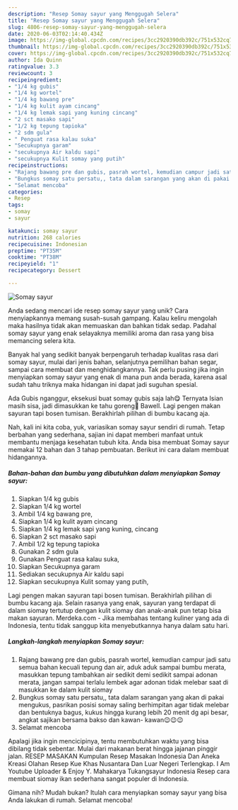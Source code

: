 ```yaml
---
description: "Resep Somay sayur yang Menggugah Selera"
title: "Resep Somay sayur yang Menggugah Selera"
slug: 4806-resep-somay-sayur-yang-menggugah-selera
date: 2020-06-03T02:14:40.434Z
image: https://img-global.cpcdn.com/recipes/3cc2920390db392c/751x532cq70/somay-sayur-foto-resep-utama.jpg
thumbnail: https://img-global.cpcdn.com/recipes/3cc2920390db392c/751x532cq70/somay-sayur-foto-resep-utama.jpg
cover: https://img-global.cpcdn.com/recipes/3cc2920390db392c/751x532cq70/somay-sayur-foto-resep-utama.jpg
author: Ida Quinn
ratingvalue: 3.3
reviewcount: 3
recipeingredient:
- "1/4 kg gubis"
- "1/4 kg wortel"
- "1/4 kg bawang pre"
- "1/4 kg kulit ayam cincang"
- "1/4 kg lemak sapi yang kuning cincang"
- "2 sct masako sapi"
- "1/2 kg tepung tapioka"
- "2 sdm gula"
- " Penguat rasa kalau suka"
- "Secukupnya garam"
- "secukupnya Air kaldu sapi"
- "secukupnya Kulit somay yang putih"
recipeinstructions:
- "Rajang bawang pre dan gubis, pasrah wortel, kemudian campur jadi satu semua bahan kecuali tepung dan air, aduk aduk sampai bumbu merata, masukkan tepung tambahkan air sedikit demi sedikit sampai adonan merata, jangan sampai terlalu lembek agar adonan tidak melebar saat di masukkan ke dalam kulit siomay"
- "Bungkus somay satu persatu,, tata dalam sarangan yang akan di pakai mengukus, pasrikan posisi somay saling berhimpitan agar tidak melebar dan bentuknya bagus, kukus hingga kurang lebih 20 menit dg api besar, angkat sajikan bersama bakso dan kawan- kawan😉😉😉"
- "Selamat mencoba"
categories:
- Resep
tags:
- somay
- sayur

katakunci: somay sayur 
nutrition: 268 calories
recipecuisine: Indonesian
preptime: "PT35M"
cooktime: "PT38M"
recipeyield: "1"
recipecategory: Dessert

---
```



![Somay sayur](https://img-global.cpcdn.com/recipes/3cc2920390db392c/751x532cq70/somay-sayur-foto-resep-utama.jpg)

Anda sedang mencari ide resep somay sayur yang unik? Cara menyiapkannya memang susah-susah gampang. Kalau keliru mengolah maka hasilnya tidak akan memuaskan dan bahkan tidak sedap. Padahal somay sayur yang enak selayaknya memiliki aroma dan rasa yang bisa memancing selera kita.

Banyak hal yang sedikit banyak berpengaruh terhadap kualitas rasa dari somay sayur, mulai dari jenis bahan, selanjutnya pemilihan bahan segar, sampai cara membuat dan menghidangkannya. Tak perlu pusing jika ingin menyiapkan somay sayur yang enak di mana pun anda berada, karena asal sudah tahu triknya maka hidangan ini dapat jadi suguhan spesial.

Ada Gubis nganggur, eksekusi buat somay gubis saja lah😋 Ternyata Isian masih sisa, jadi dimasukkan ke tahu goreng🤣 Bawell. Lagi pengen makan sayuran tapi bosen tumisan. Berakhirlah pilihan di bumbu kacang aja.


Nah, kali ini kita coba, yuk, variasikan somay sayur sendiri di rumah. Tetap berbahan yang sederhana, sajian ini dapat memberi manfaat untuk membantu menjaga kesehatan tubuh kita. Anda bisa membuat Somay sayur memakai 12 bahan dan 3 tahap pembuatan. Berikut ini cara dalam membuat hidangannya.

<!--inarticleads1-->

##### Bahan-bahan dan bumbu yang dibutuhkan dalam menyiapkan Somay sayur:

1. Siapkan 1/4 kg gubis
1. Siapkan 1/4 kg wortel
1. Ambil 1/4 kg bawang pre,
1. Siapkan 1/4 kg kulit ayam cincang
1. Siapkan 1/4 kg lemak sapi yang kuning, cincang
1. Siapkan 2 sct masako sapi
1. Ambil 1/2 kg tepung tapioka
1. Gunakan 2 sdm gula
1. Gunakan  Penguat rasa kalau suka,
1. Siapkan Secukupnya garam
1. Sediakan secukupnya Air kaldu sapi
1. Siapkan secukupnya Kulit somay yang putih,


Lagi pengen makan sayuran tapi bosen tumisan. Berakhirlah pilihan di bumbu kacang aja. Selain rasanya yang enak, sayuran yang terdapat di dalam siomay tertutup dengan kulit siomay dan anak-anak pun tetap bisa makan sayuran. Merdeka.com - Jika membahas tentang kuliner yang ada di Indonesia, tentu tidak sanggup kita menyebutkannya hanya dalam satu hari. 

<!--inarticleads2-->

##### Langkah-langkah menyiapkan Somay sayur:

1. Rajang bawang pre dan gubis, pasrah wortel, kemudian campur jadi satu semua bahan kecuali tepung dan air, aduk aduk sampai bumbu merata, masukkan tepung tambahkan air sedikit demi sedikit sampai adonan merata, jangan sampai terlalu lembek agar adonan tidak melebar saat di masukkan ke dalam kulit siomay
1. Bungkus somay satu persatu,, tata dalam sarangan yang akan di pakai mengukus, pasrikan posisi somay saling berhimpitan agar tidak melebar dan bentuknya bagus, kukus hingga kurang lebih 20 menit dg api besar, angkat sajikan bersama bakso dan kawan- kawan😉😉😉
1. Selamat mencoba


Apalagi jika ingin mencicipinya, tentu membutuhkan waktu yang bisa dibilang tidak sebentar. Mulai dari makanan berat hingga jajanan pinggir jalan. RESEP MASAKAN Kumpulan Resep Masakan Indonesia Dan Aneka Kreasi Olahan Resep Kue Khas Nusantara Dan Luar Negeri Terlengkap. I Am Youtube Uploader &amp; Enjoy Y. Mahakarya Tukangsayur Indonesia Resep cara membuat siomay ikan sederhana sangat populer di Indonesia. 

Gimana nih? Mudah bukan? Itulah cara menyiapkan somay sayur yang bisa Anda lakukan di rumah. Selamat mencoba!

